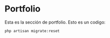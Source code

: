 # Portfolio

Esta es la sección de portfolio.
Esto es un codigo: 

```
php artisan migrate:reset
```